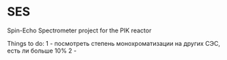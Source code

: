 # SES
Spin-Echo Spectrometer project for the PIK reactor

Things to do:
1 - посмотреть степень монохроматизации на других СЭС, есть ли больше 10%
2 - 